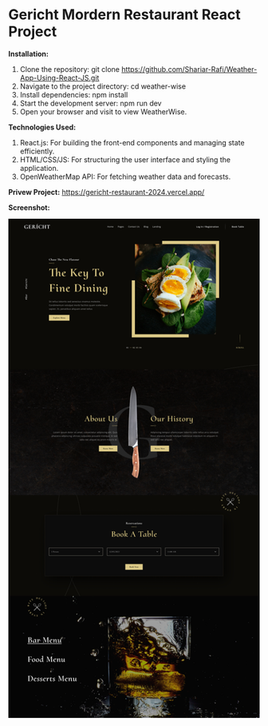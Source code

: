 # Gericht Mordern Restaurant React Project
<b>Installation:</b>
1. Clone the repository: git clone https://github.com/Shariar-Rafi/Weather-App-Using-React-JS.git
2. Navigate to the project directory: cd weather-wise
3. Install dependencies: npm install
4. Start the development server: npm run dev
5. Open your browser and visit  to view WeatherWise.

<b>Technologies Used:</b>
1. React.js: For building the front-end components and managing state efficiently.
2. HTML/CSS/JS: For structuring the user interface and styling the application.
3. OpenWeatherMap API: For fetching weather data and forecasts.

<b>Privew Project:</b>
https://gericht-restaurant-2024.vercel.app/


<b>Screenshot:</b>

<img src="https://github.com/Shariar-Rafi/Gericht-Restaurant-React-Project/blob/main/src/assets/ss.jpg" alt="src/assets/ss.jpg" >

